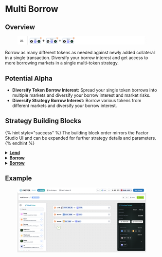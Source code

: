 # Multi Borrow

## Overview

<figure><img src="../../../.gitbook/assets/image (7) (1) (1).png" alt=""><figcaption></figcaption></figure>

Borrow as many different tokens as needed against newly added collateral in a single transaction. Diversify your borrow interest and get access to more borrowing markets in a single multi-token strategy.

## Potential Alpha

* **Diversify Token Borrow Interest:** Spread your single token borrows into multiple markets and diversify your borrow interest and market risks.
* **Diversify Strategy Borrow Interest:** Borrow various tokens from different markets and diversify your borrow interest.

## Strategy Building Blocks

{% hint style="success" %}
The building block order mirrors the Factor Studio UI and can be expanded for further strategy details and parameters.
{% endhint %}

<details>

<summary><a href="../../../factor-building-blocks/lend.md"><strong>Lend</strong></a></summary>

* Lend the asset token to the target lending pool.

</details>

<details>

<summary><a href="../../../factor-building-blocks/borrow.md"><strong>Borrow</strong></a></summary>

* Select the token to borrow.
* Input a borrow amount which includes a buffer for any price fluctuations. This includes the value of any remaining borrows utilizing the same collateral.

</details>

<details>

<summary><a href="../../../factor-building-blocks/borrow.md"><strong>Borrow</strong></a></summary>

* Select another token to borrow.
* Input a borrow amount which includes a buffer for any price fluctuations. This includes the value of any remaining borrows utilizing the same collateral.

</details>

## Example

<figure><img src="../../../.gitbook/assets/image (2) (1) (1) (1).png" alt=""><figcaption></figcaption></figure>
